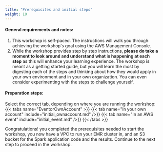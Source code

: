 ```yaml
---
title: "Prerequisites and initial steps"
weight: 10
---
```

#### General requirements and notes:  

1. This workshop is self-paced. The instructions will walk you through achieving the workshop's goal using the AWS Management Console. 
2. While the workshop provides step by step instructions, **please do take a moment to look around and understand what is happening at each step** as this will enhance your learning experience. The workshop is meant as a getting started guide, but you will learn the most by digesting each of the steps and thinking about how they would apply in your own environment and in your own organization. You can even consider experimenting with the steps to challenge yourself.


#### Preparation steps:  
Select the correct tab, depending on where you are running the workshop:
{{< tabs name="EventorOwnAccount" >}}
    {{< tab name="In your own account" include="initial_ownaccount.md" />}}
    {{< tab name="In an AWS event" include="initial_event.md" />}}
{{< /tabs >}}


Congratulations! you completed the prerequisites needed to start the workshop, you now have a VPC to run your EMR cluster in, and an S3 bucket for the Spark application code and the results. Continue to the next step to proceed in the workshop.
